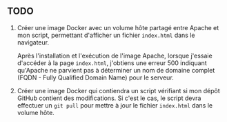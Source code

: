## TODO

1. Créer une image Docker avec un volume hôte partagé entre Apache et mon script, permettant d'afficher un fichier `index.html` dans le navigateur.

   Après l'installation et l'exécution de l'image Apache, lorsque j'essaie d'accéder à la page `index.html`, j'obtiens une erreur 500 indiquant qu'Apache ne parvient pas à déterminer un nom de domaine complet (FQDN - Fully Qualified Domain Name) pour le serveur.

2. Créer une image Docker qui contiendra un script vérifiant si mon dépôt GitHub contient des modifications. Si c'est le cas, le script devra effectuer un `git pull` pour mettre à jour le fichier `index.html` dans le volume hôte.
